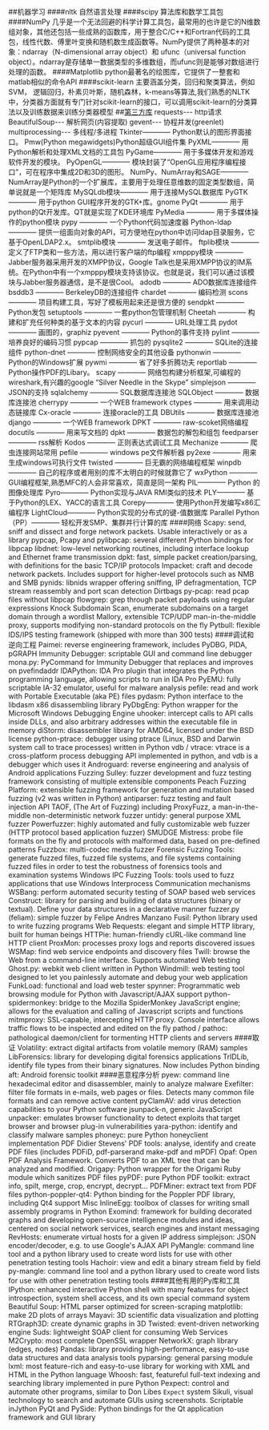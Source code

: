 ##机器学习
####nltk 自然语言处理
####scipy 算法库和数学工具包
####NumPy 几乎是一个无法回避的科学计算工具包，最常用的也许是它的N维数组对象，其他还包括一些成熟的函数库，用于整合C/C++和Fortran代码的工具包，线性代数、傅里叶变换和随机数生成函数等。NumPy提供了两种基本的对象：ndarray（N-dimensional array object）和 ufunc（universal function object）。ndarray是存储单一数据类型的多维数组，而ufunc则是能够对数组进行处理的函数。
####Matplotlib python最著名的绘图库，它提供了一整套和matlab相似的命令API
####scikit-learn 主要涵盖分类，回归和聚类算法，例如SVM， 逻辑回归，朴素贝叶斯，随机森林，k-means等算法,我们熟悉的NLTK中，分类器方面就有专门针对scikit-learn的接口，可以调用scikit-learn的分类算法以及训练数据来训练分类器模型
##[第三方库](https://github.com/vinta/awesome-python)
requests--- http请求
BeautifulSoup--- 解析网页(内容提取)
gevent--- 协程并发(greenlet)
multiprocessing--- 多线程/多进程
Tkinter———— Python默认的图形界面接口。
Pmw(Python megawidgets)Python超级GUI组件集
PyXML———— 用Python解析和处理XML文档的工具包
PyGame———— 用于多媒体开发和游戏软件开发的模块。
PyOpenGL———— 模块封装了“OpenGL应用程序编程接口”，可在程序中集成2D和3D的图形。
NumPy、NumArray和SAGE———— NumArray是Python的一个扩展库，主要用于处理任意维数的固定类型数组，简单说就是一个矩阵库
MySQLdb模块———— 用于连接MySQL数据库
PyGTK ———— 用于python GUI程序开发的GTK+库。gnome
PyQt ———— 用于python的Qt开发库。QT就是实现了KDE环境库
PyMedia ———— 用于多媒体操作的python模块
pypy ———— 一个Python代码加速度器
Python-ldap ———— 提供一组面向对象的API，可方便地在python中访问ldap目录服务，它基于OpenLDAP2.x。
smtplib模块 ———— 发送电子邮件。
ftplib模块 ———— 定义了FTP类和一些方法，用以进行客户端的ftp编程
xmpppy模块 ———— Jabber服务器采用开发的XMPP协议，Google Talk也是采用XMPP协议的IM系统。在Python中有一个xmpppy模块支持该协议。也就是说，我们可以通过该模块与Jabber服务器通信，是不是很Cool。
adodb ———— ADO数据库连接组件
bsddb3 ———— BerkeleyDB的连接组件
chardet ———— 编码检测
scons ———— 项目构建工具，写好了模板用起来还是很方便的
sendpkt ———— Python发包
setuptools ———— 一套python包管理机制
Cheetah ———— 构建和扩充任何种类的基于文本的内容
pycurl ———— URL处理工具
pydot ———— 画图的，graphiz
pyevent ———— Python的事件支持
pylint ———— 培养良好的编码习惯
pypcap ———— 抓包的
pysqlite2 ———— SQLite的连接组件
python-dnet ———— 控制网络安全的其他设备
pythonwin ———— Python的Windows扩展
pywmi ———— 省了好多折腾功夫
reportlab ———— Python操作PDF的Libary。
scapy ———— 网络包构建分析框架,可编程的wireshark,有兴趣的google “Silver Needle in the Skype”
simplejson ———— JSON的支持
sqlalchemy ———— SQL数据库连接池
SQLObject ———— 数据库连接池
cherrypy ———— 一个WEB framework
ctypes ———— 用来调用动态链接库
Cx-oracle ———— 连接oracle的工具
DBUtils ———— 数据库连接池
django ———— 一个WEB framework
DPKT ———— raw-scoket网络编程
docutils ———— 用来写文档的
dpkt ———— 数据包的解包和组包
feedparser ———— rss解析
Kodos ———— 正则表达式调试工具
Mechanize ———— 爬虫连接网站常用
pefile ———— windows pe文件解析器
py2exe ———— 用来生成windows可执行文件
twisted ———— 巨无霸的网络编程框架
winpdb ———— 自己的程序或者用别的库不太明白的时候就靠它了
wxPython ———— GUI编程框架,熟悉MFC的人会非常喜欢，简直是同一架构
PIL———— Python 的图像处理库
Pyro———— Python实现与JAVA RMI类似的技术
PLY———— 基于Python的LEX、YACC的语言工具
Corepy———— 使用Python开发编写x86汇编程序
LightCloud———— Python实现的分布式的键-值数据库
Parallel Python（PP）———— 轻松开发SMP、集群并行计算的库
####网络
Scapy: send, sniff and dissect and forge network packets. Usable interactively or as a library
pypcap, Pcapy and pylibpcap: several different Python bindings for libpcap
libdnet: low-level networking routines, including interface lookup and Ethernet frame transmission
dpkt: fast, simple packet creation/parsing, with definitions for the basic TCP/IP protocols
Impacket: craft and decode network packets. Includes support for higher-level protocols such as NMB and SMB
pynids: libnids wrapper offering sniffing, IP defragmentation, TCP stream reassembly and port scan detection
Dirtbags py-pcap: read pcap files without libpcap
flowgrep: grep through packet payloads using regular expressions
Knock Subdomain Scan, enumerate subdomains on a target domain through a wordlist
Mallory, extensible TCP/UDP man-in-the-middle proxy, supports modifying non-standard protocols on the fly
Pytbull: flexible IDS/IPS testing framework (shipped with more than 300 tests)
####调试和逆向工程
Paimei: reverse engineering framework, includes PyDBG, PIDA, pGRAPH
Immunity Debugger: scriptable GUI and command line debugger
mona.py: PyCommand for Immunity Debugger that replaces and improves on pvefindaddr
IDAPython: IDA Pro plugin that integrates the Python programming language, allowing scripts to run in IDA Pro
PyEMU: fully scriptable IA-32 emulator, useful for malware analysis
pefile: read and work with Portable Executable (aka PE) files
pydasm: Python interface to the libdasm x86 disassembling library
PyDbgEng: Python wrapper for the Microsoft Windows Debugging Engine
uhooker: intercept calls to API calls inside DLLs, and also arbitrary addresses within the executable file in memory
diStorm: disassembler library for AMD64, licensed under the BSD license
python-ptrace: debugger using ptrace (Linux, BSD and Darwin system call to trace processes) written in Python
vdb / vtrace: vtrace is a cross-platform process debugging API implemented in python, and vdb is a debugger which uses it
Androguard: reverse engineering and analysis of Android applications
Fuzzing
Sulley: fuzzer development and fuzz testing framework consisting of multiple extensible components
Peach Fuzzing Platform: extensible fuzzing framework for generation and mutation based fuzzing (v2 was written in Python)
antiparser: fuzz testing and fault injection API
TAOF, (The Art of Fuzzing) including ProxyFuzz, a man-in-the-middle non-deterministic network fuzzer
untidy: general purpose XML fuzzer
Powerfuzzer: highly automated and fully customizable web fuzzer (HTTP protocol based application fuzzer)
SMUDGE
Mistress: probe file formats on the fly and protocols with malformed data, based on pre-defined patterns
Fuzzbox: multi-codec media fuzzer
Forensic Fuzzing Tools: generate fuzzed files, fuzzed file systems, and file systems containing fuzzed files in order to test the robustness of forensics tools and examination systems
Windows IPC Fuzzing Tools: tools used to fuzz applications that use Windows Interprocess Communication mechanisms
WSBang: perform automated security testing of SOAP based web services
Construct: library for parsing and building of data structures (binary or textual). Define your data structures in a declarative manner
fuzzer.py (feliam): simple fuzzer by Felipe Andres Manzano
Fusil: Python library used to write fuzzing programs
Web
Requests: elegant and simple HTTP library, built for human beings
HTTPie: human-friendly cURL-like command line HTTP client
ProxMon: processes proxy logs and reports discovered issues
WSMap: find web service endpoints and discovery files
Twill: browse the Web from a command-line interface. Supports automated Web testing
Ghost.py: webkit web client written in Python
Windmill: web testing tool designed to let you painlessly automate and debug your web application
FunkLoad: functional and load web tester
spynner: Programmatic web browsing module for Python with Javascript/AJAX support
python-spidermonkey: bridge to the Mozilla SpiderMonkey JavaScript engine; allows for the evaluation and calling of Javascript scripts and functions
mitmproxy: SSL-capable, intercepting HTTP proxy. Console interface allows traffic flows to be inspected and edited on the fly
pathod / pathoc: pathological daemon/client for tormenting HTTP clients and servers
####取证
Volatility: extract digital artifacts from volatile memory (RAM) samples
LibForensics: library for developing digital forensics applications
TrIDLib, identify file types from their binary signatures. Now includes Python binding
aft: Android forensic toolkit
####恶意程序分析
pyew: command line hexadecimal editor and disassembler, mainly to analyze malware
Exefilter: filter file formats in e-mails, web pages or files. Detects many common file formats and can remove active content
pyClamAV: add virus detection capabilities to your Python software
jsunpack-n, generic JavaScript unpacker: emulates browser functionality to detect exploits that target browser and browser plug-in vulnerabilities
yara-python: identify and classify malware samples
phoneyc: pure Python honeyclient implementation
PDF
Didier Stevens' PDF tools: analyse, identify and create PDF files (includes PDFiD, pdf-parserand make-pdf and mPDF)
Opaf: Open PDF Analysis Framework. Converts PDF to an XML tree that can be analyzed and modified.
Origapy: Python wrapper for the Origami Ruby module which sanitizes PDF files
pyPDF: pure Python PDF toolkit: extract info, spilt, merge, crop, encrypt, decrypt…
PDFMiner: extract text from PDF files
python-poppler-qt4: Python binding for the Poppler PDF library, including Qt4 support
Misc
InlineEgg: toolbox of classes for writing small assembly programs in Python
Exomind: framework for building decorated graphs and developing open-source intelligence modules and ideas, centered on social network services, search engines and instant messaging
RevHosts: enumerate virtual hosts for a given IP address
simplejson: JSON encoder/decoder, e.g. to use Google's AJAX API
PyMangle: command line tool and a python library used to create word lists for use with other penetration testing tools
Hachoir: view and edit a binary stream field by field
py-mangle: command line tool and a python library used to create word lists for use with other penetration testing tools
####其他有用的Py库和工具
IPython: enhanced interactive Python shell with many features for object introspection, system shell access, and its own special command system
Beautiful Soup: HTML parser optimized for screen-scraping
matplotlib: make 2D plots of arrays
Mayavi: 3D scientific data visualization and plotting
RTGraph3D: create dynamic graphs in 3D
Twisted: event-driven networking engine
Suds: lightweight SOAP client for consuming Web Services
M2Crypto: most complete OpenSSL wrapper
NetworkX: graph library (edges, nodes)
Pandas: library providing high-performance, easy-to-use data structures and data analysis tools
pyparsing: general parsing module
lxml: most feature-rich and easy-to-use library for working with XML and HTML in the Python language
Whoosh: fast, featureful full-text indexing and searching library implemented in pure Python
Pexpect: control and automate other programs, similar to Don Libes `Expect` system
Sikuli, visual technology to search and automate GUIs using screenshots. Scriptable inJython
PyQt and PySide: Python bindings for the Qt application framework and GUI library
